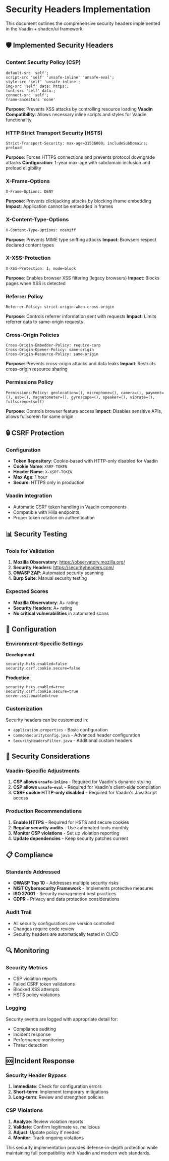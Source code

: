 # Security Headers Implementation

This document outlines the comprehensive security headers implemented in the Vaadin + shadcn/ui framework.

## 🛡️ Implemented Security Headers

### Content Security Policy (CSP)
```
default-src 'self'; 
script-src 'self' 'unsafe-inline' 'unsafe-eval'; 
style-src 'self' 'unsafe-inline'; 
img-src 'self' data: https:; 
font-src 'self' data:; 
connect-src 'self'; 
frame-ancestors 'none'
```

**Purpose**: Prevents XSS attacks by controlling resource loading
**Vaadin Compatibility**: Allows necessary inline scripts and styles for Vaadin functionality

### HTTP Strict Transport Security (HSTS)
```
Strict-Transport-Security: max-age=31536000; includeSubDomains; preload
```

**Purpose**: Forces HTTPS connections and prevents protocol downgrade attacks
**Configuration**: 1-year max-age with subdomain inclusion and preload eligibility

### X-Frame-Options
```
X-Frame-Options: DENY
```

**Purpose**: Prevents clickjacking attacks by blocking iframe embedding
**Impact**: Application cannot be embedded in frames

### X-Content-Type-Options
```
X-Content-Type-Options: nosniff
```

**Purpose**: Prevents MIME type sniffing attacks
**Impact**: Browsers respect declared content types

### X-XSS-Protection
```
X-XSS-Protection: 1; mode=block
```

**Purpose**: Enables browser XSS filtering (legacy browsers)
**Impact**: Blocks pages when XSS is detected

### Referrer Policy
```
Referrer-Policy: strict-origin-when-cross-origin
```

**Purpose**: Controls referrer information sent with requests
**Impact**: Limits referrer data to same-origin requests

### Cross-Origin Policies
```
Cross-Origin-Embedder-Policy: require-corp
Cross-Origin-Opener-Policy: same-origin
Cross-Origin-Resource-Policy: same-origin
```

**Purpose**: Prevents cross-origin attacks and data leaks
**Impact**: Restricts cross-origin resource sharing

### Permissions Policy
```
Permissions-Policy: geolocation=(), microphone=(), camera=(), payment=(), usb=(), magnetometer=(), gyroscope=(), speaker=(), vibrate=(), fullscreen=(self)
```

**Purpose**: Controls browser feature access
**Impact**: Disables sensitive APIs, allows fullscreen for same origin

## 🔒 CSRF Protection

### Configuration
- **Token Repository**: Cookie-based with HTTP-only disabled for Vaadin
- **Cookie Name**: `XSRF-TOKEN`
- **Header Name**: `X-XSRF-TOKEN`
- **Max Age**: 1 hour
- **Secure**: HTTPS only in production

### Vaadin Integration
- Automatic CSRF token handling in Vaadin components
- Compatible with Hilla endpoints
- Proper token rotation on authentication

## 📊 Security Testing

### Tools for Validation
1. **Mozilla Observatory**: https://observatory.mozilla.org/
2. **Security Headers**: https://securityheaders.com/
3. **OWASP ZAP**: Automated security scanning
4. **Burp Suite**: Manual security testing

### Expected Scores
- **Mozilla Observatory**: A+ rating
- **Security Headers**: A+ rating
- **No critical vulnerabilities** in automated scans

## 🔧 Configuration

### Environment-Specific Settings

**Development**:
```properties
security.hsts.enabled=false
security.csrf.cookie.secure=false
```

**Production**:
```properties
security.hsts.enabled=true
security.csrf.cookie.secure=true
server.ssl.enabled=true
```

### Customization
Security headers can be customized in:
- `application.properties` - Basic configuration
- `CommonSecurityConfig.java` - Advanced header configuration
- `SecurityHeadersFilter.java` - Additional custom headers

## 🚨 Security Considerations

### Vaadin-Specific Adjustments
1. **CSP allows `unsafe-inline`** - Required for Vaadin's dynamic styling
2. **CSP allows `unsafe-eval`** - Required for Vaadin's client-side compilation
3. **CSRF cookie HTTP-only disabled** - Required for Vaadin's JavaScript access

### Production Recommendations
1. **Enable HTTPS** - Required for HSTS and secure cookies
2. **Regular security audits** - Use automated tools monthly
3. **Monitor CSP violations** - Set up violation reporting
4. **Update dependencies** - Keep security patches current

## 📋 Compliance

### Standards Addressed
- **OWASP Top 10** - Addresses multiple security risks
- **NIST Cybersecurity Framework** - Implements protective measures
- **ISO 27001** - Security management best practices
- **GDPR** - Privacy and data protection considerations

### Audit Trail
- All security configurations are version controlled
- Changes require code review
- Security headers are automatically tested in CI/CD

## 🔍 Monitoring

### Security Metrics
- CSP violation reports
- Failed CSRF token validations
- Blocked XSS attempts
- HSTS policy violations

### Logging
Security events are logged with appropriate detail for:
- Compliance auditing
- Incident response
- Performance monitoring
- Threat detection

## 🆘 Incident Response

### Security Header Bypass
1. **Immediate**: Check for configuration errors
2. **Short-term**: Implement temporary mitigations
3. **Long-term**: Review and strengthen policies

### CSP Violations
1. **Analyze**: Review violation reports
2. **Validate**: Confirm legitimate vs. malicious
3. **Adjust**: Update policy if needed
4. **Monitor**: Track ongoing violations

This security implementation provides defense-in-depth protection while maintaining full compatibility with Vaadin and modern web standards.